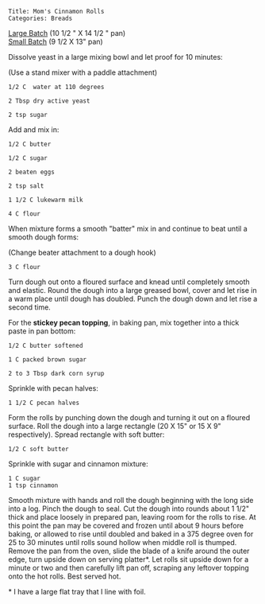 ~~~ recipe-info
Title: Mom's Cinnamon Rolls
Categories: Breads
~~~

[Large Batch](#scale=1&recipe=MomsCinnamonRolls) (10 1/2 " X 14 1/2 " pan)  
[Small Batch](#scale=0.5&recipe=MomsCinnamonRolls) (9 1/2 X 13" pan)

Dissolve yeast in a  large mixing bowl and let proof for 10 minutes:

(Use a stand mixer with a paddle attachment)

~~~ recipe-ingredients
1/2 C  water at 110 degrees

2 Tbsp dry active yeast

2 tsp sugar
~~~

Add and mix in:

~~~ recipe-ingredients
1/2 C butter

1/2 C sugar

2 beaten eggs

2 tsp salt

1 1/2 C lukewarm milk

4 C flour
~~~

When mixture forms a smooth "batter" mix in and continue to beat until a smooth dough forms:

(Change beater attachment to a dough hook)

~~~ recipe-ingredients
3 C flour
~~~

Turn dough out onto a floured surface and knead until completely smooth and elastic.  Round the
dough into a large greased bowl, cover and let rise in a warm place until dough has doubled.  Punch
the dough down and let rise a second time.

For the **stickey pecan topping**, in baking pan, mix together into a thick paste in pan bottom:

~~~ recipe-ingredients
1/2 C butter softened

1 C packed brown sugar

2 to 3 Tbsp dark corn syrup
~~~

Sprinkle with pecan halves:

~~~ recipe-ingredients
1 1/2 C pecan halves
~~~

Form the rolls by punching down the dough and turning it out on a floured surface.  Roll the dough
into a large rectangle (20 X 15" or 15 X 9" respectively).  Spread rectangle with soft butter:

~~~ recipe-ingredients
1/2 C soft butter
~~~

Sprinkle with sugar and cinnamon mixture:

~~~ recipe-ingredients
1 C sugar
1 tsp cinnamon
~~~

Smooth mixture with hands and roll the dough beginning with the long side into a log.  Pinch the dough to seal.
Cut the dough into rounds about 1 1/2" thick and place loosely in prepared pan, leaving room for
the rolls to rise.  At this point the pan may be covered and frozen until about 9 hours before
baking, or allowed to rise until doubled and baked in a 375 degree oven for 25 to 30 minutes until
rolls sound hollow when middle roll is thumped.  Remove the pan from the oven, slide the blade of a
knife around the outer edge, turn upside down on serving platter\*.  Let rolls sit upside down for a
minute or two and then carefully lift pan off, scraping any leftover topping onto the hot rolls.
Best served hot.

\* I have a large flat tray that I line with foil.
